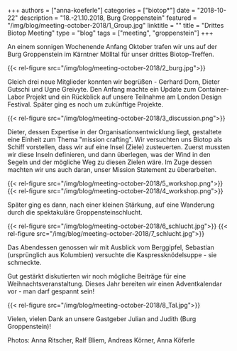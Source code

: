 +++
authors = ["anna-koeferle"]
categories = ["biotop*"]
date = "2018-10-22"
description = "18.-21.10.2018, Burg Groppenstein"
featured = "/img/blog/meeting-october-2018/1_Group.jpg"
linktitle = ""
title = "Drittes Biotop Meeting"
type = "blog"
tags = ["meeting", "groppenstein"]
+++

An einem sonnigen Wochenende Anfang Oktober trafen wir uns auf der Burg Groppenstein im Kärntner Mölltal für unser drittes Biotop-Treffen.

{{< rel-figure src="/img/blog/meeting-october-2018/2_burg.jpg">}}

Gleich drei neue Mitglieder konnten wir begrüßen - Gerhard Dorn, Dieter Gutschi und Ugne Greivyte. Den Anfang machte ein Update zum Container-Labor Projekt und ein Rückblick auf unsere Teilnahme am London Design Festival. Später ging es noch um zukünftige Projekte.

{{< rel-figure src="/img/blog/meeting-october-2018/3_discussion.png">}}

Dieter, dessen Expertise in der Organisationsentwicklung liegt, gestaltete eine Einheit zum Thema "mission crafting". Wir versuchten uns Biotop als Schiff vorstellen, dass wir auf eine Insel (Ziele) zusteuerten. Zuerst mussten wir diese Inseln definieren, und dann überlegen, was der Wind in den Segeln und der mögliche Weg zu diesen Zielen wäre. Im Zuge dessen machten wir  uns auch daran, unser  Mission Statement zu überarbeiten.

{{< rel-figure src="/img/blog/meeting-october-2018/5_workshop.png">}}
{{< rel-figure src="/img/blog/meeting-october-2018/4_workshop.png">}}


 Später ging es dann, nach einer kleinen Stärkung, auf eine Wanderung durch die spektakuläre Groppensteinschlucht.

{{< rel-figure src="/img/blog/meeting-october-2018/6_schlucht.jpg">}}
{{< rel-figure src="/img/blog/meeting-october-2018/7_schlucht.jpg">}}

Das Abendessen genossen wir mit Ausblick vom Berggipfel, Sebastian (ursprünglich aus Kolumbien) versuchte die Kaspressknödelsuppe - sie schmeckte.

Gut gestärkt diskutierten wir noch mögliche Beiträge für eine Weihnachtsveranstaltung. Dieses Jahr bereiten wir einen Adventkalendar vor - man darf gespannt sein!

{{< rel-figure src="/img/blog/meeting-october-2018/8_Tal.jpg">}}

Vielen, vielen Dank an unsere Gastgeber Julian and Judith (Burg Groppenstein)!

Photos: Anna Ritscher, Ralf Bliem, Andreas Körner, Anna Köferle
